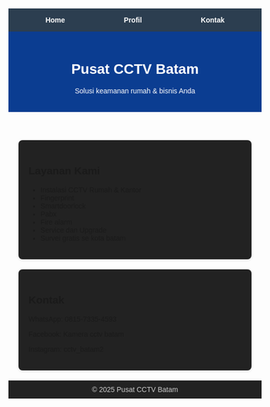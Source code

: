 <!DOCTYPE html>
<html lang="id">
<head>
  
  <meta charset="UTF-8" />
  <meta name="viewport" content="width=device-width, initial-scale=1.0" />
  <title>Pusat CCTV Batam</title>

  <!-- Google Search Console Verification -->

  <style>
    body {
      
     
      widht: 300px;
      heigth: 300px;
      font-family: Arial, sans-serif;
      margin: 0;
      padding: 20px;
    
    }
     nav {
            background-color: #2c3e50;
            color: white;
            padding: 15px;
            display: flex;
            justify-content: space-around;
        }
        nav a {
            color: white;
            text-decoration: none;
            font-weight: bold;
        }
        nav a:hover {
            text-decoration: underline;
        }
    header {
      h1: fontcolor: blacksolid;
      background: #0b3d91;
      color: white;
      padding: 20px;
      text-align: leftcenter;

    }
    section {
      padding: 20px;
      background: #222;
      margin: 20px;
      border-radius: 8px;
      box-shadow: 0 2px 5px rgba(0,0,0,0.1);
    }
    footer {
      text-align: center;
      padding: 10px;
      background: #222;
      color: #ccc;
    }
  </style>
  
</head>
<body>
  <nav>
    <a href="#home">Home</a>
        <a href="#profil">Profil</a>
        <a href="#kontak">Kontak</a>
        </nav> 
  
  <header id="home">
    <h1>Pusat CCTV Batam</h1>
    <p>Solusi keamanan rumah & bisnis Anda</p>
  </header>
  
  <section id="profil">
    <h2>Layanan Kami</h2>
    <ul>
      <li>Instalasi CCTV Rumah & Kantor</li>
      <li>Fingerprint</li>
      <li>Smartdoorlock</li>
      <li>Pabx</li>
      <li>Fire alarm</li>
      <li>Service dan Upgrade</li>
      <li>Survei gratis se kota batam</li>
    </ul>
  </section>

  <section id="kontak">
    <h2>Kontak</h2>
    <p>WhatsApp: 0815-7335-4593</p>
    <p>Facebook: Kamera cctv batam</p>
    <p>Instagram: cctv_batam2</p>
  </section>

  <footer>
    &copy; 2025 Pusat CCTV Batam
  </footer>

</body>
</html>
